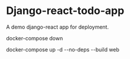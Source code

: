 # Django-react-todo-app

A demo django-react app for deployment.

docker-compose down

docker-compose up -d --no-deps --build web

